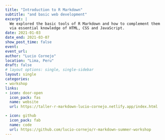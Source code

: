 ```yaml
---
title: "Introduction to R Markdown"
subtitle: "and basic web development"
excerpt: |
  We explored the basic tools of R Markdown and how to complement them
  via essential knowledge of HTML, CSS and JavaScript.
date: 2021-01-03
date_end: 2021-03-07
show_post_time: false
event: 
event_url: 
author: "Lucio Cornejo"
location: "Lima, Peru"
draft: false
# layout options: single, single-sidebar
layout: single
categories:
- workshop
links:
- icon: door-open
  icon_pack: fas
  name: website
  url: https://taller-r-markdown-lucio-cornejo.netlify.app/index.html

- icon: github
  icon_pack: fab
  name: code
  url: https://github.com/lucio-cornejo/r-markdown-summer-workshop
---
```

